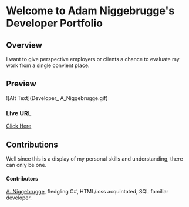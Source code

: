 # Welcome to Adam Niggebrugge's Developer Portfolio

## Overview
I want to give perspective employers or clients a chance to evaluate my work from a single convient place.

## Preview
![Alt Text](Developer_ A_Niggebrugge.gif)

### Live URL
[Click Here](https://adam-niggebrugge.github.io/Adam_Niggebrugge_Developer_Portfolio/)

## Contributions
Well since this is a display of my personal skills and understanding, there can only be one.
#### Contributors
[A. Niggebrugge](https://github.com/adam-niggebrugge), fledgling C#, HTML/.css acquintated, SQL familiar developer.  
